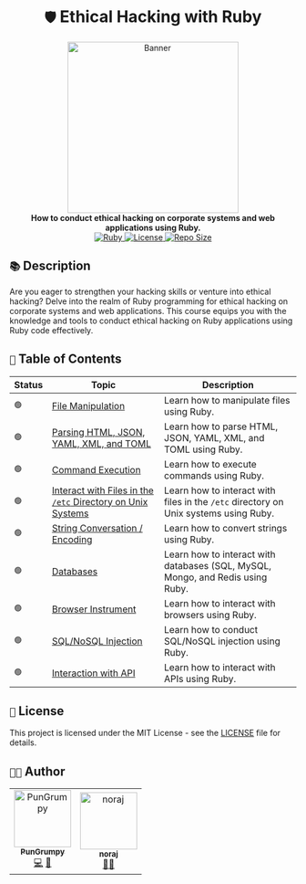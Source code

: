 <div align="center">
    <h1><code>🛡️</code> Ethical Hacking with Ruby</h1>
    <div>
        <img src=".github/image/banner.gif" alt="Banner" width="300" height="auto"/>
    </div>
    <div>
        <strong>How to conduct ethical hacking on corporate systems and web applications using Ruby.</strong>
    </div>
    <div>
        <a href="https://www.ruby-lang.org/en/">
            <img src="https://img.shields.io/badge/ruby-%23CC342D.svg?style=for-the-badge&logo=ruby&logoColor=white" alt="Ruby"/>
        </a>
        <a href="https://github.com/PunGrumpy/ethical-hacking-with-ruby">
            <img src="https://img.shields.io/github/license/PunGrumpy/ethical-hacking-with-ruby?style=for-the-badge" alt="License"/>
        </a>
        <a href="https://github.com/PunGrumpy/ethical-hacking-with-ruby">
            <img src="https://img.shields.io/github/repo-size/PunGrumpy/ethical-hacking-with-ruby?style=for-the-badge" alt="Repo Size"/>
        </a>
    </div>
</div>

## `📚` Description

Are you eager to strengthen your hacking skills or venture into ethical hacking? Delve into the realm of Ruby programming for ethical hacking on corporate systems and web applications. This course equips you with the knowledge and tools to conduct ethical hacking on Ruby applications using Ruby code effectively.

## `📖` Table of Contents

| Status | Topic                                                                                            | Description                                                                          |
| ------ | ------------------------------------------------------------------------------------------------ | ------------------------------------------------------------------------------------ |
| `🟢`   | [File Manipulation](./SystemHacking/FileManipulation)                                            | Learn how to manipulate files using Ruby.                                            |
| `🟢`   | [Parsing HTML, JSON, YAML, XML, and TOML](./SystemHacking/Parsing)                               | Learn how to parse HTML, JSON, YAML, XML, and TOML using Ruby.                       |
| `🟢`   | [Command Execution](./SystemHacking/CommandExecution)                                            | Learn how to execute commands using Ruby.                                            |
| `🟢`   | [Interact with Files in the `/etc` Directory on Unix Systems](./SystemHacking/InteractWithFiles) | Learn how to interact with files in the `/etc` directory on Unix systems using Ruby. |
| `🟢`   | [String Conversation / Encoding](./SystemHacking/StringConversationEncoding)                     | Learn how to convert strings using Ruby.                                             |
| `🟢`   | [Databases](./WebsiteHacking/Databases)                                                          | Learn how to interact with databases (SQL, MySQL, Mongo, and Redis using Ruby.       |
| `🟢`   | [Browser Instrument](./WebsiteHacking/BrowserInstrument)                                         | Learn how to interact with browsers using Ruby.                                      |
| `🟢`   | [SQL/NoSQL Injection](./WebsiteHacking/SQLInjection)                                             | Learn how to conduct SQL/NoSQL injection using Ruby.                                 |
| `🟢`   | [Interaction with API](./WebsiteHacking/API)                                                     | Learn how to interact with APIs using Ruby.                                          |

## `📜` License

This project is licensed under the MIT License - see the [LICENSE](./LICENSE) file for details.

## `👨‍💻` Author

<table>
  <tr>
    <td align="center">
      <a href="https://github.com/PunGrumpy">
        <img src="https://avatars.githubusercontent.com/u/108584943?v=4" width="100px;" alt="PunGrumpy"/>
        <br />
        <sub><b>PunGrumpy</b></sub>
      </a>
      <br />
      <a href="https://github.com/PunGrumpy" title="Code">💻</a>
      <a href="https://github.com/PunGrumpy/ethical-hacking-with-ruby/commits?author=PunGrumpy" title="Commits">📖</a>
    </td>
    <td align="center">
      <a href="https://github.com/noraj">
        <img src="https://avatars.githubusercontent.com/u/16578570?v=4" width="100px;" alt="noraj"/>
        <br />
        <sub><b>noraj</b></sub>
      </a>
        <br />
        <a href="https://github.com/noraj" title="Instructor">👨‍🏫</a>
    </td>
  </tr>
</table>
